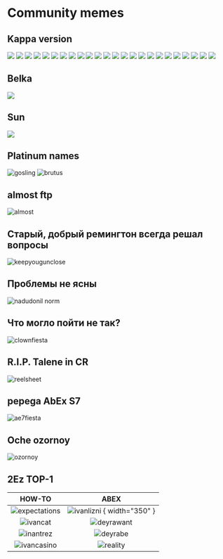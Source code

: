 # Community memes

## Kappa version
![](../images/memes/2355122_760x500-1.jpg)
![](../images/memes/Anime--basedmoni-ah-eto-bleh-meme-7613995_12.jpg)
![](../images/memes/Screenshot_20220410-185855.jpg)
![](../images/memes/Screenshot_20220909-164047.jpg)
![](../images/memes/Screenshot_20230602-180821.jpg)
![](../images/memes/Screenshot_20230603-022349.jpg)
![](../images/memes/Screenshot_20230603-022405.jpg)
![](../images/memes/Screenshot_20230603-022423.jpg)
![](../images/memes/Screenshot_20230603-022435.jpg)
![](../images/memes/Screenshot_20230603-022453.jpg)
![](../images/memes/Screenshot_20230603-022511.jpg)
![](../images/memes/Screenshot_20230603-022655.jpg)
![](../images/memes/Screenshot_20230603-022711.jpg)
![](../images/memes/Screenshot_20230603-022721.jpg)
![](../images/memes/Screenshot_20230603-022809.jpg)
![](../images/memes/Screenshot_20230603-022912.jpg)
![](../images/memes/image-28.png)
![](../images/memes/image-29.png)
![](image-../images/memes/image-40.png)
![](../images/memes/unknown-245.png)
![](../images/memes/IMG_9493-1.png)
![](../images/memes/NemoraSays-1.png)
![](../images/memes/NemoraSays-2.png)
![](../images/memes/Screenshot_20221108_023415.png)

## Belka

![](../images/memes/IMG_20230603_105344.jpg)
## Sun

![](../images/memes/qa4ILzXCpT0.png)

## Platinum names
![gosling](../images/memes/gosling.png)
![brutus](../images/memes/nerfb.png)
## almost ftp
![almost](../images/memes/vipftp.png)
## Старый, добрый ремингтон всегда решал вопросы

![keepyougunclose](../images/memes/20230412_1654_Discord_Cool.png)

## Проблемы не ясны

![nadudonil norm](../images/memes/nadonatilnorm.png)

## Что могло пойти не так?

![clownfiesta](../images/memes/clown34.png)

## R.I.P. Talene in CR

![reelsheet](../images/memes/silasStonks.png)

## pepega AbEx S7

![ae7fiesta](../images/memes/AES7_TheHospital.jpg)

## Oche ozornoy

![ozornoy](../images/th/tr_meme.jpg) 

## 2Ez TOP-1

|                    HOW-TO                     |                     ABEX                      |
| :-------------------------------------------: | :-------------------------------------------: |
|  ![expectations](../images/memes/klubni.png)  |  ![ivanlizni](../images/memes/ivanlizni.png) { width="350" } |
|    ![ivancat](../images/memes/ivancat.png)    |   ![deyrawant](../images/memes/deyrax4.png)   |
| ![inantrez](../images/memes/ivantreznor.png)  |   ![deyrabe](../images/memes/deyradps.png)    |
| ![ivancasino](../images/memes/ivancasino.png) | ![reality](../images/memes/returntreznor.png) |

<!-- |   ![ivankick](../images/memes/ivankick.png)   |   ![ivansliv](../images/memes/ivansliv.png)   | -->
